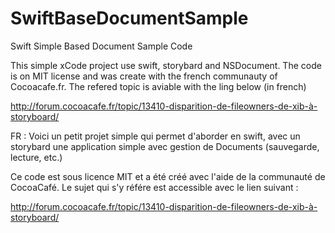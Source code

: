 # SwiftBaseDocumentSample
Swift Simple Based Document Sample Code

This simple xCode project use swift, storybard and NSDocument. The code is on MIT license and was create with the french communauty of Cocoacafe.fr. The refered topic is aviable with the ling below (in french)

http://forum.cocoacafe.fr/topic/13410-disparition-de-fileowners-de-xib-à-storyboard/


FR :
Voici un petit projet simple qui permet d'aborder en swift, avec un storybard une application simple avec gestion de Documents (sauvegarde, lecture, etc.)

Ce code est sous licence MIT et a été créé avec l'aide de la communauté de CocoaCafé. Le sujet qui s'y référe est accessible avec le lien suivant :

http://forum.cocoacafe.fr/topic/13410-disparition-de-fileowners-de-xib-à-storyboard/


